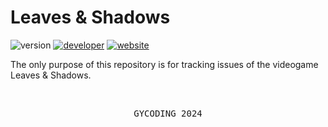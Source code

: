 # Leaves &amp; Shadows

![version](https://img.shields.io/badge/version-1.0.0-gold?style=for-the-badge)
[![developer](https://img.shields.io/badge/developed-GYCoding-purple?style=for-the-badge)](https://gycoding.com)
[![website](https://img.shields.io/badge/reference-website-silver?style=for-the-badge)](https://leavesandshadows.gycoding.com/)

The only purpose of this repository is for tracking issues of the videogame Leaves &amp; Shadows.

<br>

<pre align="center">GYCODING 2024</pre>
